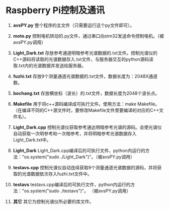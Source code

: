 # Raspberry Pi控制及通讯
1. **avsPY.py**
	整个程序的主文件（只需要运行这个py文件即可）。

1. **moto.py**
	控制电机转动的.py文件，通过串口向stm32发送命令控制电机。（被avsPY.py调用）

1. **Light_Dark.txt**
	存放参考通道明暗参考光谱数据的.txt文件。控制光谱仪的C++源码将读取的光谱数据存入.txt文件，与服务器交互的python源码读取.txt内的光谱数据并发送给服务器。

1. **fuzhi.txt**
	存放9个测量通道光谱数据的.txt文件，数据长度为：2048X通道数。

1. **bochang.txt**
	存放横坐标（波长）的.txt文件，数据长度为2048个波长点。

1. **Makefile**
	用于将c++源码编译成可执行文件。使用方法：make Makefile。（在编译不同的C++源文件时，要修改Makefile文件里要编译的对应的C++文件名）。

1. **Light_Dark.cpp**
	控制光谱仪获取参考通达明暗参考光谱的源码。会使光谱仪自动获取一次明参考和一次暗参考，并将明暗参考光谱数据存入Light_Dark.txt中。

1. **Light_Dark**
	Light_Dark.cpp编译后的可执行文件，python内运行的方法："os.system("sudo ./Light_Dark")"。（被avsPY.py调用）

1. **testavs.cpp**
	控制光谱仪自动连续获取9个测量通道光谱数据的源码，并将获取的光谱数据依次存入fuzhi.txt文件中。

1. **testavs**
	testavs.cpp编译后的可执行文件，python内运行的方法："os.system("sudo ./testavs")"。 （被avsPY.py调用）

1. **其它** 
	其它为控制光谱仪所必要的库文件。